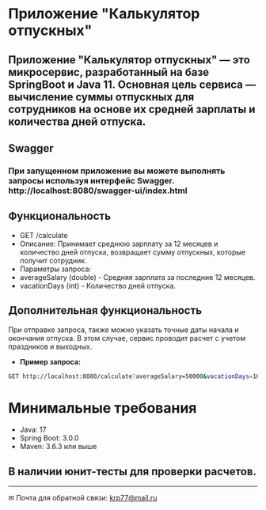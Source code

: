 # Приложение "Калькулятор отпускных"
## Приложение "Калькулятор отпускных" — это микросервис, разработанный на базе SpringBoot и Java 11. Основная цель сервиса — вычисление суммы отпускных для сотрудников на основе их средней зарплаты и количества дней отпуска.

## Swagger
### При запущенном приложение вы можете выполнять запросы используя интерфейс Swagger. http://localhost:8080/swagger-ui/index.html
## Функциональность

- GET /calculate
- Описание: Принимает среднюю зарплату за 12 месяцев и количество дней отпуска, возвращает сумму отпускных, которые получит сотрудник.
- Параметры запроса:
- averageSalary (double) - Средняя зарплата за последние 12 месяцев.
- vacationDays (int) - Количество дней отпуска.
## Дополнительная функциональность
При отправке запроса, также можно указать точные даты начала и окончания отпуска. В этом случае, сервис проводит расчет с учетом праздников и выходных.


- **Пример запроса:**
```bash
GET http://localhost:8080/calculate?averageSalary=50000&vacationDays=10
```
# Минимальные требования
- Java: 17
- Spring Boot: 3.0.0
- Maven: 3.6.3 или выше
## В наличии  юнит-тесты  для проверки расчетов.
____
✉ Почта для обратной связи:
<a href="">krp77@mail.ru</a>
